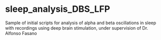 # sleep_analysis_DBS_LFP
Sample of initial scripts for analysis of alpha and beta oscillations in sleep with recordings using deep brain stimulation, under supervision of Dr. Alfonso Fasano
